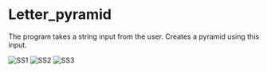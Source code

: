 # Letter_pyramid

 The program takes a string input from the user. Creates a pyramid using this input.
 
![SS1](https://github.com/ozgeerkskn/Letter_pyramid/assets/105421946/711fa3a7-1639-4714-99a4-da9d5f53c855)
![SS2](https://github.com/ozgeerkskn/Letter_pyramid/assets/105421946/e8cb39e9-302d-4a4d-9236-008ff59a3583)
![SS3](https://github.com/ozgeerkskn/Letter_pyramid/assets/105421946/88ba0e0b-8d5c-479a-813e-8cd110ee6dce)
